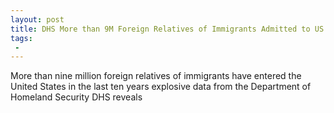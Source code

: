 ```yaml
---
layout: post
title: DHS More than 9M Foreign Relatives of Immigrants Admitted to US in Last Decade
tags:
 -
---
```

More than nine million foreign relatives of immigrants have entered the United States in the last ten years explosive data from the Department of Homeland Security DHS reveals
